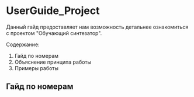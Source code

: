 # UserGuide_Project
Данный гайд предоставляет нам возможность детальнее ознакомиться с проектом "Обучающий синтезатор".

Содержание:
1. Гайд по номерам
2. Объяснение принципа работы
3. Примеры работы
## Гайд по номерам

